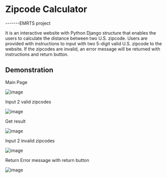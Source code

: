 # Zipcode Calculator
-------EMRTS project

It is an interactive website with Python Django structure that enables the users to calculate the distance between two U.S. zipcode. Users are provided with instructions to input with two 5-digit valid U.S. zipcode to the website. If the zipcodes are invalid, an error message will be returned with instructions and return button.

## Demonstration

Main Page

![image](https://github.com/feierxx/Zipcode-Calculator/assets/158087978/cac84291-8d66-41ba-9b36-e51645b5174f)

Input 2 valid zipcodes

![image](https://github.com/feierxx/Zipcode-Calculator/assets/158087978/26cd9b3d-8a7d-44dc-9de8-7db99aaa7a1b)

Get result

![image](https://github.com/feierxx/Zipcode-Calculator/assets/158087978/0889e93b-e17b-45fe-988b-41d9cc653c83)

Input 2 invalid zipcodes

![image](https://github.com/feierxx/Zipcode-Calculator/assets/158087978/f46fc5c0-7efc-4128-9718-a66f9652ddb1)

Return Error message with return button

![image](https://github.com/feierxx/Zipcode-Calculator/assets/158087978/cb975458-080a-46cc-b42a-e24fef762f00)





